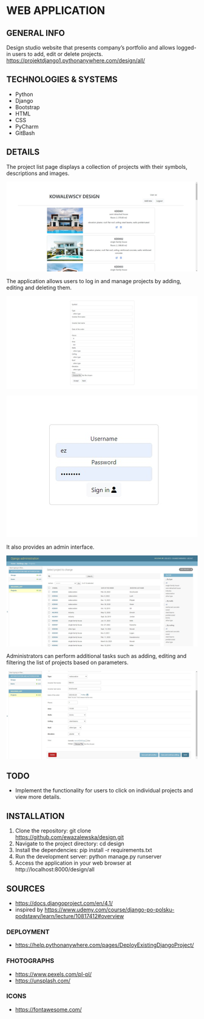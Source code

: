 # WEB APPLICATION
## GENERAL INFO
Design studio website that presents company’s portfolio and allows logged-in users to add, edit or delete projects.
https://projektdjango1.pythonanywhere.com/design/all/

## TECHNOLOGIES & SYSTEMS
* Python
* Django
* Bootstrap
* HTML
* CSS
* PyCharm
* GitBash

## DETAILS
The project list page displays a collection of projects with their symbols, descriptions and images. 

![main page](./screenshots/web_1.jpg)

The application allows users to log in and manage projects by adding, editing and deleting them.

![edit](./screenshots/web_2.jpg)

<p align="center">
  <img src="./screenshots/web_3.jpg " alt="edit">
</p>

It also provides an admin interface.

![django administration](./screenshots/admin_1.jpg)

Administrators can perform additional tasks such as adding, editing and filtering the list of projects based on parameters.

![django administration](./screenshots/admin_2.jpg)

## TODO
- Implement the functionality for users to click on individual projects and view more details.

## INSTALLATION
1.	Clone the repository:
git clone https://github.com/ewazalewska/design.git
2.	Navigate to the project directory:
cd design
3.	Install the dependencies:
pip install -r requirements.txt
4.	Run the development server:
python manage.py runserver
5.	Access the application in your web browser at http://localhost:8000/design/all

## SOURCES
* https://docs.djangoproject.com/en/4.1/
* inspired by https://www.udemy.com/course/django-po-polsku-podstawy/learn/lecture/10817412#overview
### DEPLOYMENT
* https://help.pythonanywhere.com/pages/DeployExistingDjangoProject/
### FHOTOGRAPHS
* https://www.pexels.com/pl-pl/
* https://unsplash.com/
### ICONS
* https://fontawesome.com/

